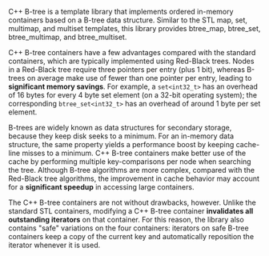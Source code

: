 C++ B-tree is a template library that implements ordered in-memory containers based on a B-tree data structure.  Similar to the STL map, set, multimap, and multiset templates, this library provides btree\_map, btree\_set, btree\_multimap, and btree\_multiset.

C++ B-tree containers have a few advantages compared with the standard containers, which are typically implemented using Red-Black trees. Nodes in a Red-Black tree require three pointers per entry (plus 1 bit), whereas B-trees on average make use of fewer than one pointer per entry, leading to **significant memory savings**. For example, a `set<int32_t>` has an overhead of 16 bytes for every 4 byte set element (on a 32-bit operating system); the corresponding `btree_set<int32_t>` has an overhead of around 1 byte per set element.

B-trees are widely known as data structures for secondary storage, because they keep disk seeks to a minimum. For an in-memory data structure, the same property yields a performance boost by keeping cache-line misses to a minimum. C++ B-tree containers make better use of the cache by performing multiple key-comparisons per node when searching the tree. Although B-tree algorithms are more complex, compared with the Red-Black tree algorithms, the improvement in cache behavior may account for a **significant speedup** in accessing large containers.

The C++ B-tree containers are not without drawbacks, however. Unlike the standard STL containers, modifying a C++ B-tree container **invalidates all outstanding iterators** on that container. For this reason, the library also contains "safe" variations on the four containers: iterators on safe B-tree containers keep a copy of the current key and automatically reposition the iterator whenever it is used.
